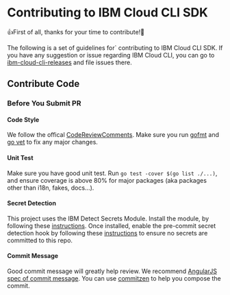 # Contributing to IBM Cloud CLI SDK

:+1:First of all, thanks for your time to contribute!:tada:

The following is a set of guidelines for` contributing to IBM Cloud CLI SDK. If you have any suggestion or issue regarding IBM Cloud CLI, you can go to [ibm-cloud-cli-releases](https://github.com/IBM-Cloud/ibm-cloud-cli-release) and file issues there.

## Contribute Code

### Before You Submit PR

#### Code Style

We follow the offical [CodeReviewComments](https://github.com/golang/go/wiki/CodeReviewComments). Make sure you run [gofmt](https://golang.org/cmd/gofmt/) and [go vet](https://golang.org/cmd/vet/) to fix any major changes.

#### Unit Test

Make sure you have good unit test. Run `go test -cover $(go list ./...)`, and ensure coverage is above 80% for major packages (aka packages other than i18n, fakes, docs...).

#### Secret Detection
This project uses the IBM Detect Secrets Module. Install the module, by following these [instructions](https://github.com/ibm/detect-secrets#installupgrade-module). Once installed, enable the pre-commit secret detection hook by following these [instructions](https://github.com/ibm/detect-secrets#prevention-pre-commit-hook) to ensure no secrets are committed to this repo.


#### Commit Message

Good commit message will greatly help review. We recommend [AngularJS spec of commit message](https://docs.google.com/document/d/1QrDFcIiPjSLDn3EL15IJygNPiHORgU1_OOAqWjiDU5Y/edit#heading=h.greljkmo14y0). You can use [commitzen](https://github.com/commitizen/cz-cli) to help you compose the commit.
